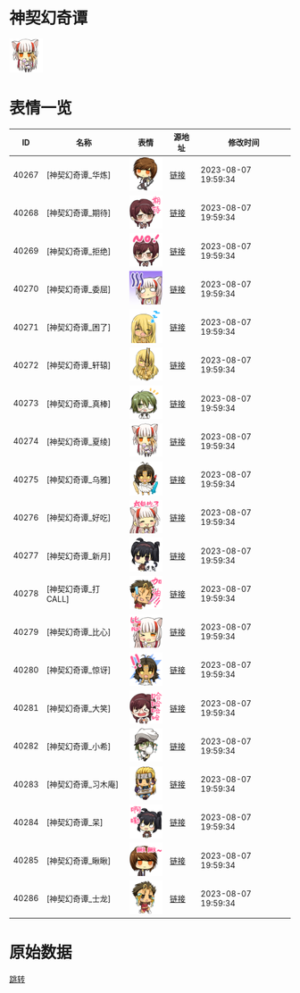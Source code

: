 # 神契幻奇谭

<img src="./cover.png" height="60" alt="cover" />

# 表情一览

|ID|名称|表情|源地址|修改时间|
|----|----|----|----|----|
|40267|[神契幻奇谭_华炼]|<img src="./pic/040267_%5B神契幻奇谭_华炼%5D.png" height="60" alt="华炼"/>|[链接](https://i0.hdslb.com/bfs/garb/item/7f7d4e9e7d1c1f4f793c2093fc0cea888c8658a9.png)|2023-08-07 19:59:34|
|40268|[神契幻奇谭_期待]|<img src="./pic/040268_%5B神契幻奇谭_期待%5D.png" height="60" alt="期待"/>|[链接](https://i0.hdslb.com/bfs/garb/item/c3f1fb76e1055d59f0449f55e958446382ad2e94.png)|2023-08-07 19:59:34|
|40269|[神契幻奇谭_拒绝]|<img src="./pic/040269_%5B神契幻奇谭_拒绝%5D.png" height="60" alt="拒绝"/>|[链接](https://i0.hdslb.com/bfs/garb/item/73e5db756e109c1c830fa2fde73de9b8b415978f.png)|2023-08-07 19:59:34|
|40270|[神契幻奇谭_委屈]|<img src="./pic/040270_%5B神契幻奇谭_委屈%5D.png" height="60" alt="委屈"/>|[链接](https://i0.hdslb.com/bfs/garb/item/60a7bf3c70835d41fc9328357f6c6c890b797447.png)|2023-08-07 19:59:34|
|40271|[神契幻奇谭_困了]|<img src="./pic/040271_%5B神契幻奇谭_困了%5D.png" height="60" alt="困了"/>|[链接](https://i0.hdslb.com/bfs/garb/item/6eddcb64b228da23f82e340ee3a85ac280594cb1.png)|2023-08-07 19:59:34|
|40272|[神契幻奇谭_轩辕]|<img src="./pic/040272_%5B神契幻奇谭_轩辕%5D.png" height="60" alt="轩辕"/>|[链接](https://i0.hdslb.com/bfs/garb/item/9764a906922f7a2e3eaeab44b18a33627f178dca.png)|2023-08-07 19:59:34|
|40273|[神契幻奇谭_真棒]|<img src="./pic/040273_%5B神契幻奇谭_真棒%5D.png" height="60" alt="真棒"/>|[链接](https://i0.hdslb.com/bfs/garb/item/620faa682ba5b66b4489f841b256679840c9d937.png)|2023-08-07 19:59:34|
|40274|[神契幻奇谭_夏绫]|<img src="./pic/040274_%5B神契幻奇谭_夏绫%5D.png" height="60" alt="夏绫"/>|[链接](https://i0.hdslb.com/bfs/garb/item/1f429dcc27ee360dfaad090b3af38c4bc2e7e5d0.png)|2023-08-07 19:59:34|
|40275|[神契幻奇谭_乌雅]|<img src="./pic/040275_%5B神契幻奇谭_乌雅%5D.png" height="60" alt="乌雅"/>|[链接](https://i0.hdslb.com/bfs/garb/item/1ee5458af35e457b0d5f1d35255dff5a18c01dc7.png)|2023-08-07 19:59:34|
|40276|[神契幻奇谭_好吃]|<img src="./pic/040276_%5B神契幻奇谭_好吃%5D.png" height="60" alt="好吃"/>|[链接](https://i0.hdslb.com/bfs/garb/item/349bd9b66d57f86c307b173faba48410a21f9b9b.png)|2023-08-07 19:59:34|
|40277|[神契幻奇谭_新月]|<img src="./pic/040277_%5B神契幻奇谭_新月%5D.png" height="60" alt="新月"/>|[链接](https://i0.hdslb.com/bfs/garb/item/642a822f009ed3e87c7ad570432e8e2235dd9771.png)|2023-08-07 19:59:34|
|40278|[神契幻奇谭_打CALL]|<img src="./pic/040278_%5B神契幻奇谭_打CALL%5D.png" height="60" alt="打CALL"/>|[链接](https://i0.hdslb.com/bfs/garb/item/093e71422a526006d13aed0271881d4228d2ade9.png)|2023-08-07 19:59:34|
|40279|[神契幻奇谭_比心]|<img src="./pic/040279_%5B神契幻奇谭_比心%5D.png" height="60" alt="比心"/>|[链接](https://i0.hdslb.com/bfs/garb/item/eff690dfb1c031635fb62c4c4e984cfc4ae6db24.png)|2023-08-07 19:59:34|
|40280|[神契幻奇谭_惊讶]|<img src="./pic/040280_%5B神契幻奇谭_惊讶%5D.png" height="60" alt="惊讶"/>|[链接](https://i0.hdslb.com/bfs/garb/item/5f29091e623115a365450ee98f0a6a6440ef8d0d.png)|2023-08-07 19:59:34|
|40281|[神契幻奇谭_大笑]|<img src="./pic/040281_%5B神契幻奇谭_大笑%5D.png" height="60" alt="大笑"/>|[链接](https://i0.hdslb.com/bfs/garb/item/6f6d0ad16763271c95edad45880a6ed0e2eae34b.png)|2023-08-07 19:59:34|
|40282|[神契幻奇谭_小希]|<img src="./pic/040282_%5B神契幻奇谭_小希%5D.png" height="60" alt="小希"/>|[链接](https://i0.hdslb.com/bfs/garb/item/7dfbebf155a16e2048aa6c809bb13ba82bc55a3a.png)|2023-08-07 19:59:34|
|40283|[神契幻奇谭_习木庵]|<img src="./pic/040283_%5B神契幻奇谭_习木庵%5D.png" height="60" alt="习木庵"/>|[链接](https://i0.hdslb.com/bfs/garb/item/f91f193ab44210e9ac27af1d23bb32eca62251e0.png)|2023-08-07 19:59:34|
|40284|[神契幻奇谭_呆]|<img src="./pic/040284_%5B神契幻奇谭_呆%5D.png" height="60" alt="呆"/>|[链接](https://i0.hdslb.com/bfs/garb/item/97d4e5f5c2e57b09e153f67edcbbf7cdbdb52b16.png)|2023-08-07 19:59:34|
|40285|[神契幻奇谭_瞅瞅]|<img src="./pic/040285_%5B神契幻奇谭_瞅瞅%5D.png" height="60" alt="瞅瞅"/>|[链接](https://i0.hdslb.com/bfs/garb/item/01418da5cd04a3bb594540e8a9f8034f6a597d87.png)|2023-08-07 19:59:34|
|40286|[神契幻奇谭_士龙]|<img src="./pic/040286_%5B神契幻奇谭_士龙%5D.png" height="60" alt="士龙"/>|[链接](https://i0.hdslb.com/bfs/garb/item/8cc68a2cf8b02fedf6c0648af27d327f0851e838.png)|2023-08-07 19:59:34|

# 原始数据

[跳转](./raw.json)

